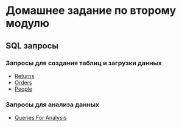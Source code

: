 #  Домашнее задание по второму модулю #
## SQL запросы ##
### Запросы для создания таблиц и загрузки данных ###
* [Returns](https://github.com/vision-is-moribund/DataLearn/blob/main/DE-101/Module02/returns.sql)
* [Orders](https://github.com/vision-is-moribund/DataLearn/blob/main/DE-101/Module02/orders.sql)
* [People](https://github.com/vision-is-moribund/DataLearn/blob/main/DE-101/Module02/people.sql)
### Запросы для анализа данных ###
* [Queries For Analysis](https://github.com/vision-is-moribund/DataLearn/blob/main/DE-101/Module02/queries%20for%20analysis.sql)
